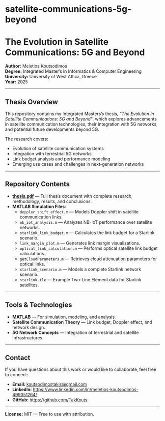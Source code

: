 # satellite-communications-5g-beyond
# The Evolution in Satellite Communications: 5G and Beyond

**Author:** Meletios Koutsodimos  
**Degree:** Integrated Master’s in Informatics & Computer Engineering  
**University:** University of West Attica, Greece  
**Year:** 2025  

---

## Thesis Overview
This repository contains my Integrated Masters’s thesis, *"The Evolution in Satellite Communications: 5G and Beyond"*, which explores advancements in satellite communication technologies, their integration with 5G networks, and potential future developments beyond 5G.

The research covers:
- Evolution of satellite communication systems
- Integration with terrestrial 5G networks
- Link budget analysis and performance modeling
- Emerging use cases and challenges in next-generation networks

---

##  Repository Contents
- **[thesis.pdf](ice_18390168.pdf)** — Full thesis document with complete research, methodology, results, and conclusions.
- **MATLAB Simulation Files**:
  - `doppler_shift_effect.m` — Models Doppler shift in satellite communication links.
  - `nb_iot_analysis.m` — Analyzes NB-IoT performance over satellite networks.
  - `starlink_link_budget.m` — Calculates the link budget for a Starlink scenario.
  - `link_margin_plot.m` — Generates link margin visualizations.
  - `optical_link_calculation.m` — Performs optical satellite link budget calculations.
  - `getCloudParameters.m` — Retrieves cloud attenuation parameters for optical links.
  - `starlink_scenario.m` — Models a complete Starlink network scenario.
  - `starlink.tle` — Example Two-Line Element data for Starlink satellites.

---

## Tools & Technologies
- **MATLAB** — For simulation, modeling, and analysis.
- **Satellite Communication Theory** — Link budget, Doppler effect, and network design.
- **5G Network Concepts** — Integration of terrestrial and satellite infrastructures.

---

## Contact
If you have questions about this work or would like to collaborate, feel free to connect:  
- **Email:** koutsodimostakis@gmail.com  
- **LinkedIn:** https://www.linkedin.com/in/meletios-koutsodimos-499351264/
- **GitHub:** https://github.com/TakKouts

---

**License:** MIT — Free to use with attribution.

<!-- Keywords: satellite communications, 5G, beyond 5G, MATLAB, link budget, Doppler shift, NB-IoT, optical links, Starlink, thesis -->
